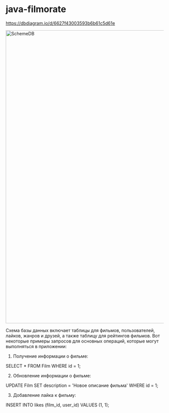 # java-filmorate
https://dbdiagram.io/d/6627f43003593b6b61c5d61e

<img width="932" alt="SchemeDB" src="https://github.com/ViktoriaKoroleva/java-kanban/assets/148775573/5c24d7bb-52c1-4f7f-962f-93a5a91bbf4a">


Схема базы данных включает таблицы для фильмов, пользователей, лайков, жанров и друзей, а также таблицу для рейтингов фильмов.
Вот некоторые примеры запросов для основных операций, которые  могут выполняться в приложении:

1. Получение информации о фильме:

SELECT *
FROM Film
WHERE id = 1;

2. Обновление информации о фильме:

UPDATE Film
SET description = 'Новое описание фильма'
WHERE id = 1;

3. Добавление лайка к фильму:

INSERT INTO likes (film_id, user_id)
VALUES (1, 1);

